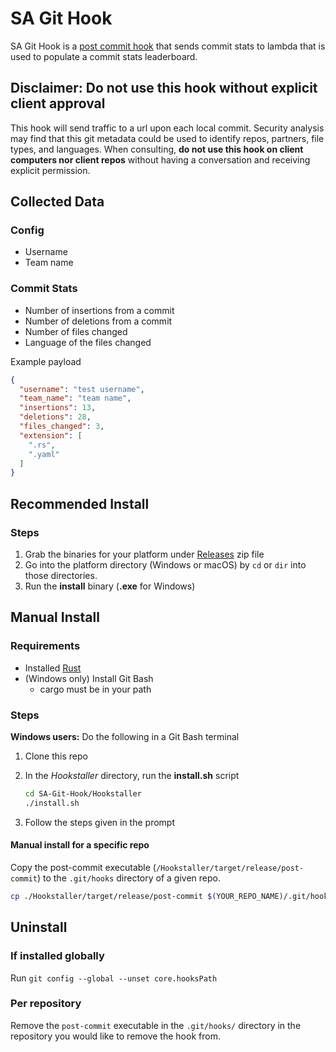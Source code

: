 # SA Git Hook

SA Git Hook is a [post commit hook](https://git-scm.com/book/en/v2/Customizing-Git-Git-Hooks) that sends commit stats to
lambda that is used to populate a commit stats leaderboard.

## Disclaimer: __Do not use this hook without explicit client approval__

This hook will send traffic to a url upon each local commit. Security analysis may find that this git metadata could be used to identify repos, partners, file types, and languages. When consulting, __do not use this hook on client computers nor client repos__ without having a conversation and receiving explicit permission.

## Collected Data

### Config

- Username
- Team name

### Commit Stats

- Number of insertions from a commit
- Number of deletions from a commit
- Number of files changed
- Language of the files changed

Example payload

```json
{
  "username": "test username",
  "team_name": "team name",
  "insertions": 13,
  "deletions": 28,
  "files_changed": 3,
  "extension": [
    ".rs",
    ".yaml"
  ]
}
```

## Recommended Install

### Steps
1. Grab the binaries for your platform under [Releases](https://github.com/sourceallies/SA-Git-Hook/releases/) zip file
1. Go into the platform directory (Windows or macOS) by `cd` or `dir` into those directories.
1. Run the __install__ binary (__.exe__ for Windows)

## Manual Install

### Requirements

- Installed [Rust](https://www.rust-lang.org/tools/install)
- (Windows only) Install Git Bash
  - cargo must be in your path

### Steps

__Windows users:__ Do the following in a Git Bash terminal

1. Clone this repo
1. In the _Hookstaller_ directory, run the __install.sh__ script

    ```bash
    cd SA-Git-Hook/Hookstaller
    ./install.sh
    ```

1. Follow the steps given in the prompt

#### Manual install for a specific repo

Copy the post-commit executable (`/Hookstaller/target/release/post-commit`) to the `.git/hooks` directory of a given repo.

  ```bash
  cp ./Hookstaller/target/release/post-commit $(YOUR_REPO_NAME)/.git/hooks)
  ```

## Uninstall

### If installed globally

Run `git config --global --unset core.hooksPath`

### Per repository

Remove the `post-commit` executable in the `.git/hooks/` directory in the repository you would like to remove the hook
from.
